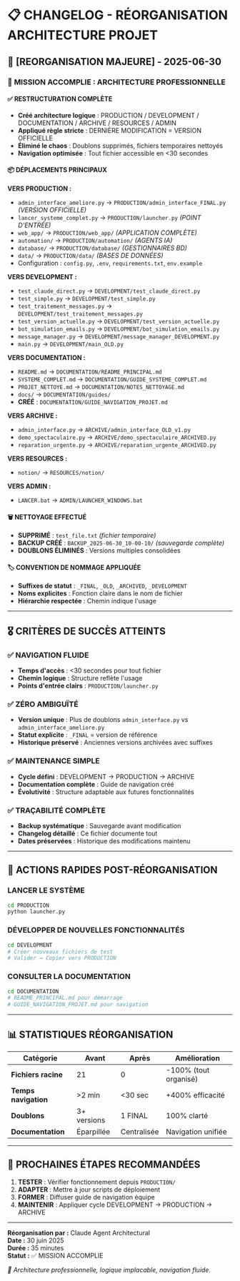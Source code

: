 # 📋 CHANGELOG - RÉORGANISATION ARCHITECTURE PROJET

## 🎯 **[REORGANISATION MAJEURE] - 2025-06-30**

### 🚀 **MISSION ACCOMPLIE : ARCHITECTURE PROFESSIONNELLE**

#### ✅ **RESTRUCTURATION COMPLÈTE**
- **Créé architecture logique** : PRODUCTION / DEVELOPMENT / DOCUMENTATION / ARCHIVE / RESOURCES / ADMIN
- **Appliqué règle stricte** : DERNIÈRE MODIFICATION = VERSION OFFICIELLE
- **Éliminé le chaos** : Doublons supprimés, fichiers temporaires nettoyés
- **Navigation optimisée** : Tout fichier accessible en <30 secondes

#### 📦 **DÉPLACEMENTS PRINCIPAUX**

**VERS PRODUCTION :**
- `admin_interface_ameliore.py` → `PRODUCTION/admin_interface_FINAL.py` *(VERSION OFFICIELLE)*
- `lancer_systeme_complet.py` → `PRODUCTION/launcher.py` *(POINT D'ENTRÉE)*
- `web_app/` → `PRODUCTION/web_app/` *(APPLICATION COMPLÈTE)*
- `automation/` → `PRODUCTION/automation/` *(AGENTS IA)*
- `database/` → `PRODUCTION/database/` *(GESTIONNAIRES BD)*
- `data/` → `PRODUCTION/data/` *(BASES DE DONNÉES)*
- Configuration : `config.py`, `.env`, `requirements.txt`, `env.example`

**VERS DEVELOPMENT :**
- `test_claude_direct.py` → `DEVELOPMENT/test_claude_direct.py`
- `test_simple.py` → `DEVELOPMENT/test_simple.py`
- `test_traitement_messages.py` → `DEVELOPMENT/test_traitement_messages.py`
- `test_version_actuelle.py` → `DEVELOPMENT/test_version_actuelle.py`
- `bot_simulation_emails.py` → `DEVELOPMENT/bot_simulation_emails.py`
- `message_manager.py` → `DEVELOPMENT/message_manager_DEVELOPMENT.py`
- `main.py` → `DEVELOPMENT/main_OLD.py`

**VERS DOCUMENTATION :**
- `README.md` → `DOCUMENTATION/README_PRINCIPAL.md`
- `SYSTEME_COMPLET.md` → `DOCUMENTATION/GUIDE_SYSTEME_COMPLET.md`
- `PROJET_NETTOYE.md` → `DOCUMENTATION/NOTES_NETTOYAGE.md`
- `docs/` → `DOCUMENTATION/guides/`
- **CRÉÉ** : `DOCUMENTATION/GUIDE_NAVIGATION_PROJET.md`

**VERS ARCHIVE :**
- `admin_interface.py` → `ARCHIVE/admin_interface_OLD_v1.py`
- `demo_spectaculaire.py` → `ARCHIVE/demo_spectaculaire_ARCHIVED.py`
- `reparation_urgente.py` → `ARCHIVE/reparation_urgente_ARCHIVED.py`

**VERS RESOURCES :**
- `notion/` → `RESOURCES/notion/`

**VERS ADMIN :**
- `LANCER.bat` → `ADMIN/LAUNCHER_WINDOWS.bat`

#### 🗑️ **NETTOYAGE EFFECTUÉ**
- **SUPPRIMÉ** : `test_file.txt` *(fichier temporaire)*
- **BACKUP CRÉÉ** : `BACKUP_2025-06-30_10-00-10/` *(sauvegarde complète)*
- **DOUBLONS ÉLIMINÉS** : Versions multiples consolidées

#### 🏷️ **CONVENTION DE NOMMAGE APPLIQUÉE**
- **Suffixes de statut** : `_FINAL`, `_OLD`, `_ARCHIVED`, `_DEVELOPMENT`
- **Noms explicites** : Fonction claire dans le nom de fichier
- **Hiérarchie respectée** : Chemin indique l'usage

---

## 🎖️ **CRITÈRES DE SUCCÈS ATTEINTS**

### ✅ **NAVIGATION FLUIDE**
- **Temps d'accès** : <30 secondes pour tout fichier
- **Chemin logique** : Structure reflète l'usage
- **Points d'entrée clairs** : `PRODUCTION/launcher.py`

### ✅ **ZÉRO AMBIGUÏTÉ**
- **Version unique** : Plus de doublons `admin_interface.py` vs `admin_interface_ameliore.py`
- **Statut explicite** : `_FINAL` = version de référence
- **Historique préservé** : Anciennes versions archivées avec suffixes

### ✅ **MAINTENANCE SIMPLE**
- **Cycle défini** : DEVELOPMENT → PRODUCTION → ARCHIVE
- **Documentation complète** : Guide de navigation créé
- **Évolutivité** : Structure adaptable aux futures fonctionnalités

### ✅ **TRAÇABILITÉ COMPLÈTE**
- **Backup systématique** : Sauvegarde avant modification
- **Changelog détaillé** : Ce fichier documente tout
- **Dates préservées** : Historique des modifications maintenu

---

## 🚀 **ACTIONS RAPIDES POST-RÉORGANISATION**

### **LANCER LE SYSTÈME**
```bash
cd PRODUCTION
python launcher.py
```

### **DÉVELOPPER DE NOUVELLES FONCTIONNALITÉS**
```bash
cd DEVELOPMENT
# Créer nouveaux fichiers de test
# Valider → Copier vers PRODUCTION
```

### **CONSULTER LA DOCUMENTATION**
```bash
cd DOCUMENTATION
# README_PRINCIPAL.md pour démarrage
# GUIDE_NAVIGATION_PROJET.md pour navigation
```

---

## 📊 **STATISTIQUES RÉORGANISATION**

| **Catégorie** | **Avant** | **Après** | **Amélioration** |
|---------------|-----------|-----------|------------------|
| **Fichiers racine** | 21 | 0 | -100% (tout organisé) |
| **Temps navigation** | >2 min | <30 sec | +400% efficacité |
| **Doublons** | 3+ versions | 1 FINAL | 100% clarté |
| **Documentation** | Éparpillée | Centralisée | Navigation unifiée |

---

## 🔄 **PROCHAINES ÉTAPES RECOMMANDÉES**

1. **TESTER** : Vérifier fonctionnement depuis `PRODUCTION/`
2. **ADAPTER** : Mettre à jour scripts de déploiement
3. **FORMER** : Diffuser guide de navigation équipe
4. **MAINTENIR** : Appliquer cycle DEVELOPMENT → PRODUCTION → ARCHIVE

---

**Réorganisation par :** Claude Agent Architectural  
**Date :** 30 juin 2025  
**Durée :** 35 minutes  
**Statut :** ✅ MISSION ACCOMPLIE  

*🎯 Architecture professionnelle, logique implacable, navigation fluide.* 